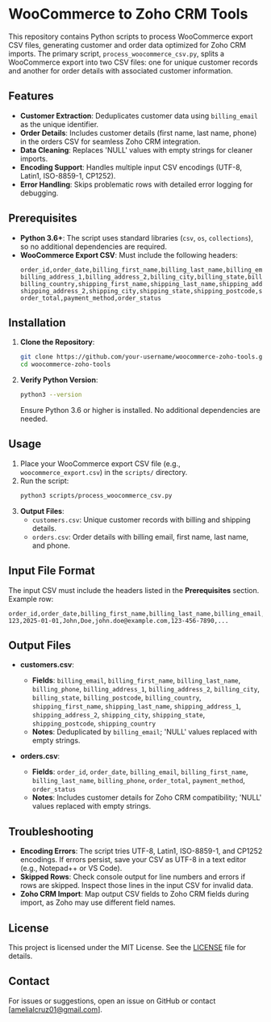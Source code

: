 # WooCommerce to Zoho CRM Tools

This repository contains Python scripts to process WooCommerce export CSV files, generating customer and order data optimized for Zoho CRM imports. The primary script, `process_woocommerce_csv.py`, splits a WooCommerce export into two CSV files: one for unique customer records and another for order details with associated customer information.

## Features

- **Customer Extraction**: Deduplicates customer data using `billing_email` as the unique identifier.
- **Order Details**: Includes customer details (first name, last name, phone) in the orders CSV for seamless Zoho CRM integration.
- **Data Cleaning**: Replaces 'NULL' values with empty strings for cleaner imports.
- **Encoding Support**: Handles multiple input CSV encodings (UTF-8, Latin1, ISO-8859-1, CP1252).
- **Error Handling**: Skips problematic rows with detailed error logging for debugging.

## Prerequisites

- **Python 3.6+**: The script uses standard libraries (`csv`, `os`, `collections`), so no additional dependencies are required.
- **WooCommerce Export CSV**: Must include the following headers:
  ```
  order_id,order_date,billing_first_name,billing_last_name,billing_email,billing_phone,
  billing_address_1,billing_address_2,billing_city,billing_state,billing_postcode,
  billing_country,shipping_first_name,shipping_last_name,shipping_address_1,
  shipping_address_2,shipping_city,shipping_state,shipping_postcode,shipping_country,
  order_total,payment_method,order_status
  ```

## Installation

1. **Clone the Repository**:
   ```bash
   git clone https://github.com/your-username/woocommerce-zoho-tools.git
   cd woocommerce-zoho-tools
   ```
2. **Verify Python Version**:
   ```bash
   python3 --version
   ```
   Ensure Python 3.6 or higher is installed. No additional dependencies are needed.

## Usage

1. Place your WooCommerce export CSV file (e.g., `woocommerce_export.csv`) in the `scripts/` directory.
2. Run the script:
   ```bash
   python3 scripts/process_woocommerce_csv.py
   ```
3. **Output Files**:
   - `customers.csv`: Unique customer records with billing and shipping details.
   - `orders.csv`: Order details with billing email, first name, last name, and phone.

## Input File Format

The input CSV must include the headers listed in the **Prerequisites** section. Example row:
```
order_id,order_date,billing_first_name,billing_last_name,billing_email,billing_phone,...
123,2025-01-01,John,Doe,john.doe@example.com,123-456-7890,...
```

## Output Files

- **customers.csv**:
  - **Fields**: `billing_email`, `billing_first_name`, `billing_last_name`, `billing_phone`, `billing_address_1`, `billing_address_2`, `billing_city`, `billing_state`, `billing_postcode`, `billing_country`, `shipping_first_name`, `shipping_last_name`, `shipping_address_1`, `shipping_address_2`, `shipping_city`, `shipping_state`, `shipping_postcode`, `shipping_country`
  - **Notes**: Deduplicated by `billing_email`; 'NULL' values replaced with empty strings.

- **orders.csv**:
  - **Fields**: `order_id`, `order_date`, `billing_email`, `billing_first_name`, `billing_last_name`, `billing_phone`, `order_total`, `payment_method`, `order_status`
  - **Notes**: Includes customer details for Zoho CRM compatibility; 'NULL' values replaced with empty strings.

## Troubleshooting

- **Encoding Errors**: The script tries UTF-8, Latin1, ISO-8859-1, and CP1252 encodings. If errors persist, save your CSV as UTF-8 in a text editor (e.g., Notepad++ or VS Code).
- **Skipped Rows**: Check console output for line numbers and errors if rows are skipped. Inspect those lines in the input CSV for invalid data.
- **Zoho CRM Import**: Map output CSV fields to Zoho CRM fields during import, as Zoho may use different field names.

## License

This project is licensed under the MIT License. See the [LICENSE](LICENSE) file for details.

## Contact

For issues or suggestions, open an issue on GitHub or contact [amelialcruz01@gmail.com].
